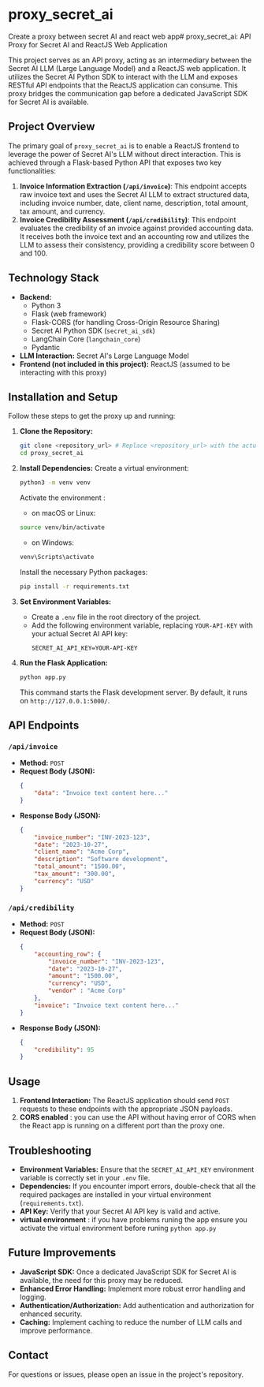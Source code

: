 # proxy_secret_ai

Create a proxy between secret AI and react web app# proxy_secret_ai: API Proxy for Secret AI and ReactJS Web Application

This project serves as an API proxy, acting as an intermediary between the Secret AI LLM (Large Language Model) and a ReactJS web application. It utilizes the Secret AI Python SDK to interact with the LLM and exposes RESTful API endpoints that the ReactJS application can consume. This proxy bridges the communication gap before a dedicated JavaScript SDK for Secret AI is available.

## Project Overview

The primary goal of `proxy_secret_ai` is to enable a ReactJS frontend to leverage the power of Secret AI's LLM without direct interaction. This is achieved through a Flask-based Python API that exposes two key functionalities:

1.  **Invoice Information Extraction (`/api/invoice`)**: This endpoint accepts raw invoice text and uses the Secret AI LLM to extract structured data, including invoice number, date, client name, description, total amount, tax amount, and currency.
2.  **Invoice Credibility Assessment (`/api/credibility`)**: This endpoint evaluates the credibility of an invoice against provided accounting data. It receives both the invoice text and an accounting row and utilizes the LLM to assess their consistency, providing a credibility score between 0 and 100.

## Technology Stack

*   **Backend:**
    *   Python 3
    *   Flask (web framework)
    *   Flask-CORS (for handling Cross-Origin Resource Sharing)
    *   Secret AI Python SDK (`secret_ai_sdk`)
    *   LangChain Core (`langchain_core`)
    * Pydantic
*   **LLM Interaction:** Secret AI's Large Language Model
*   **Frontend (not included in this project):** ReactJS (assumed to be interacting with this proxy)

## Installation and Setup

Follow these steps to get the proxy up and running:

1.  **Clone the Repository:**
    ```bash
    git clone <repository_url> # Replace <repository_url> with the actual repository URL
    cd proxy_secret_ai
    ```

2.  **Install Dependencies:**
    Create a virtual environment:
    ```bash
    python3 -m venv venv
    ```
    Activate the environment :
    * on macOS or Linux:
    ```bash
    source venv/bin/activate
    ```
    * on Windows:
    ```bash
    venv\Scripts\activate
    ```
    Install the necessary Python packages:
    ```bash
    pip install -r requirements.txt
    ```

3.  **Set Environment Variables:**

    *   Create a `.env` file in the root directory of the project.
    *   Add the following environment variable, replacing `YOUR-API-KEY` with your actual Secret AI API key:
        ```
        SECRET_AI_API_KEY=YOUR-API-KEY
        ```

4.  **Run the Flask Application:**

    ```bash
    python app.py
    ```

    This command starts the Flask development server. By default, it runs on `http://127.0.0.1:5000/`.

## API Endpoints

### `/api/invoice`

*   **Method:** `POST`
*   **Request Body (JSON):**
    ```json
    {
        "data": "Invoice text content here..."
    }
    ```
*   **Response Body (JSON):**
    ```json
    {
        "invoice_number": "INV-2023-123",
        "date": "2023-10-27",
        "client_name": "Acme Corp",
        "description": "Software development",
        "total_amount": "1500.00",
        "tax_amount": "300.00",
        "currency": "USD"
    }
    ```

### `/api/credibility`

*   **Method:** `POST`
*   **Request Body (JSON):**
    ```json
    {
        "accounting_row": {
            "invoice_number": "INV-2023-123",
            "date": "2023-10-27",
            "amount": "1500.00",
            "currency": "USD",
            "vendor" : "Acme Corp"
        },
        "invoice": "Invoice text content here..."
    }
    ```
*   **Response Body (JSON):**
    ```json
    {
        "credibility": 95
    }
    ```

## Usage

1.  **Frontend Interaction:** The ReactJS application should send `POST` requests to these endpoints with the appropriate JSON payloads.
2. **CORS enabled** : you can use the API without having error of CORS when the React app is running on a different port than the proxy one.

## Troubleshooting

*   **Environment Variables:** Ensure that the `SECRET_AI_API_KEY` environment variable is correctly set in your `.env` file.
*   **Dependencies:** If you encounter import errors, double-check that all the required packages are installed in your virtual environment (`requirements.txt`).
*   **API Key:** Verify that your Secret AI API key is valid and active.
* **virtual environment** : if you have problems runing the app ensure you activate the virtual environment before runing `python app.py`

## Future Improvements

*   **JavaScript SDK:** Once a dedicated JavaScript SDK for Secret AI is available, the need for this proxy may be reduced.
*   **Enhanced Error Handling:** Implement more robust error handling and logging.
*   **Authentication/Authorization:** Add authentication and authorization for enhanced security.
*   **Caching:** Implement caching to reduce the number of LLM calls and improve performance.

## Contact

For questions or issues, please open an issue in the project's repository.
